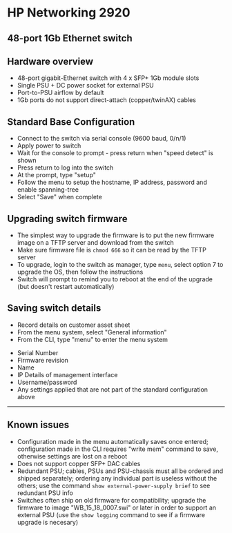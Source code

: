 # HP Networking 2920
## 48-port 1Gb Ethernet switch

## Hardware overview
* 48-port gigabit-Ethernet switch with 4 x SFP+ 1Gb module slots
* Single PSU + DC power socket for external PSU
* Port-to-PSU airflow by default
* 1Gb ports do not support direct-attach (copper/twinAX) cables

## Standard Base Configuration

* Connect to the switch via serial console  (9600 baud, 0/n/1)
* Apply power to switch
* Wait for the console to prompt - press return when "speed detect" is shown
* Press return to log into the switch
* At the prompt, type "setup"
* Follow the menu to setup the hostname, IP address, password and enable spanning-tree
* Select "Save" when complete

## Upgrading switch firmware
* The simplest way to upgrade the firmware is to put the new firmware image on a TFTP server and download from the switch
* Make sure firmware file is ```chmod 666``` so it can be read by the TFTP server
* To upgrade, login to the switch as manager, type ```menu```, select option 7 to upgrade the OS, then follow the instructions
* Switch will prompt to remind you to reboot at the end of the upgrade (but doesn't restart automatically)

## Saving switch details
* Record details on customer asset sheet
* From the menu system, select "General information"
* From the CLI, type "menu" to enter the menu system
 - Serial Number
 - Firmware revision
 - Name
 - IP Details of management interface
 - Username/password
 - Any settings applied that are not part of the standard configuration above

***
## Known issues
* Configuration made in the menu automatically saves once entered; configuration made in the CLI requires "write mem" command to save, otherwise settings are lost on a reboot
* Does not support copper SFP+ DAC cables
* Redundant PSU; cables, PSUs and PSU-chassis must all be ordered and shipped separately; ordering any individual part is useless without the others; use the command ```show external-power-supply brief``` to see redundant PSU info
* Switches often ship on old firmware for compatibility; upgrade the firmware to image "WB_15_18_0007.swi" or later in order to support an external PSU (use the ```show logging``` command to see if a firmware upgrade is necesary)